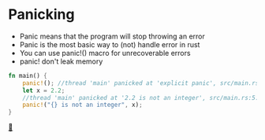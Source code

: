 # Panicking

* Panic means that the program will stop throwing an error
* Panic is the most basic way to (not) handle error in rust
* You can use panic!() macro for unrecoverable errors 
* panic! don't leak memory

```rust
fn main() {
    panic!(); //thread 'main' panicked at 'explicit panic', src/main.rs:2:5
    let x = 2.2;
    //thread 'main' panicked at '2.2 is not an integer', src/main.rs:5:5
    panic!("{} is not an integer", x);
}
```

[📒](https://doc.rust-lang.org/1.17.0/book/error-handling.html#the-basics)